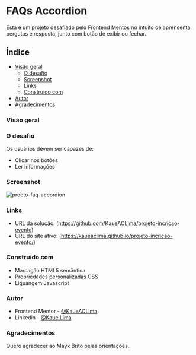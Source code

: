 # FAQs Accordion

Esta é um projeto desafiado pelo Frontend Mentos no intuito de aprensenta pergutas e resposta, junto com botão de exibir ou fechar.

## Índice

- [Visão geral](#Visão-geral)
  - [O desafio](#O-desafio)
  - [Screenshot](#screenshot)
  - [Links](#links)
  - [Construído com](#construído-com)
- [Autor](#autor)
- [Agradecimentos](#Agradecimentos)

### Visão geral

### O desafio

Os usuários devem ser capazes de:

- Clicar nos botões
- Ler informações

### Screenshot

![proeto-faq-accordion](https://github.com/KaueACLima/projeto-incricao-evento/assets/56000639/17114ab3-b6e3-4ff8-a165-c9615d553000)

### Links

- URL da solução: (https://github.com/KaueACLima/projeto-incricao-evento)
- URL do site ativo: (https://kaueaclima.github.io/projeto-incricao-evento/)


### Construído com

- Marcação HTML5 semântica
- Propriedades personalizadas CSS
- Liguangem Javascript

### Autor

- Frontend Mentor - [@KaueACLima](https://www.frontendmentor.io/profile/KaueACLima)
- Linkedin - [@Kaue Lima](https://www.linkedin.com/in/kau%C3%AA-lima-234515182/)

### Agradecimentos

Quero agradecer ao Mayk Brito pelas orientações.

